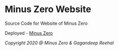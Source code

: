 # Minus Zero Website

Source Code for Website of Minus Zero

Deployed - [Minus Zero](https://minuszero.in)

*Copyright 2020 @ Minus Zero & Gagandeep Reehal*
